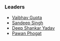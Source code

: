 ### Leaders

* [Vaibhav Gupta](mailto:vaibhav.gupta@owasp.org)
* [Sandeep Singh](mailto:sandeep.singh@owasp.org)
* [Deep Shankar Yadav](mailto:deep.yadav@owasp.org)
* [Pawan Phogat](mailto:pawan.phogat@owasp.org)

